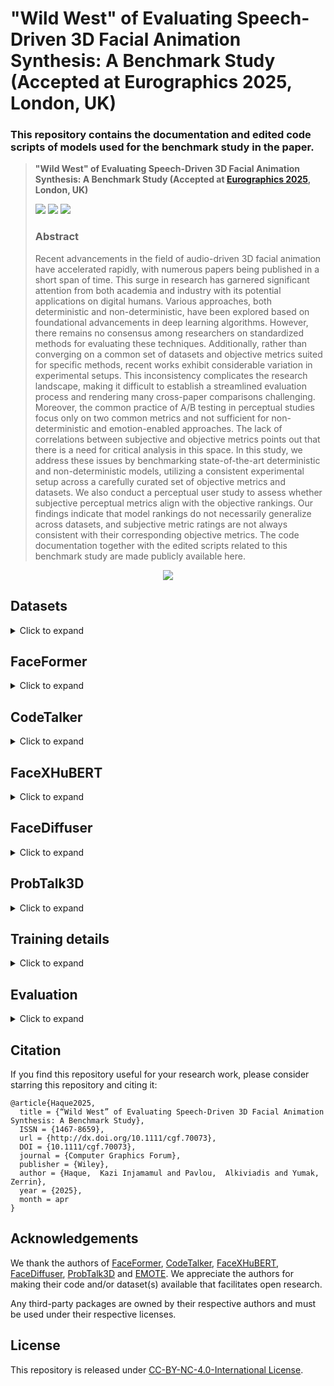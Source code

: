 # **"Wild West" of Evaluating Speech-Driven 3D Facial Animation Synthesis: A Benchmark Study <br> (Accepted at Eurographics 2025, London, UK)**
### This repository contains the documentation and edited code scripts of models used for the benchmark study in the paper. 

> **"Wild West" of Evaluating Speech-Driven 3D Facial Animation Synthesis: A Benchmark Study (Accepted at [Eurographics 2025](https://eg25.cs.ucl.ac.uk/main/home.html), London, UK)**
>
> <a href='http://dx.doi.org/10.1111/cgf.70073'><img src='https://img.shields.io/badge/Paper-orange'></a>
> <a href='https://galib360.github.io/face-benchmark-project/'><img src='https://img.shields.io/badge/Project-Website-blue'></a>
> <a href='https://galib360.github.io/face-benchmark-project/#video-container' target="_blank"><img src='https://img.shields.io/badge/Supplementary-Video-Green'></a> 
> 
> ### Abstract <br>
>Recent advancements in the field of audio-driven 3D facial animation have accelerated rapidly, with numerous papers being published in a short span of time. This surge in research has garnered significant attention from both academia and industry with its potential applications on digital humans. Various approaches, both deterministic and non-deterministic, have been explored based on foundational advancements in deep learning algorithms. However, there remains no consensus among researchers on standardized methods for evaluating these techniques. Additionally, rather than converging on a common set of datasets and objective metrics suited for specific methods, recent works exhibit considerable variation in experimental setups. This inconsistency complicates the research landscape, making it difficult to establish a streamlined evaluation process and rendering many cross-paper comparisons challenging. Moreover, the common practice of A/B testing in perceptual studies focus only on two common metrics and not sufficient for non-deterministic and emotion-enabled approaches. The lack of correlations between subjective and objective metrics points out that there is a need for critical analysis in this space.  In this study, we address these issues by benchmarking state-of-the-art deterministic and non-deterministic models, utilizing a consistent experimental setup across a carefully curated set of objective metrics and datasets. We also conduct a perceptual user study to assess whether subjective perceptual metrics align with the objective rankings. Our findings indicate that model rankings do not necessarily generalize across datasets, and subjective metric ratings are not always consistent with their corresponding objective metrics. The code documentation together with the edited scripts related to this benchmark study are made publicly available here.


<p align="center">
  <a href='https://galib360.github.io/face-benchmark/#video-container' target="_blank"><img src="./assets/SupplementaryVideo.gif"/></a>
</p>

## **Datasets**
<details><summary>Click to expand</summary>

### BIWI
Request and download [BIWI](https://data.vision.ee.ethz.ch/cvl/datasets/b3dac2.en.html) dataset following the link. The data preparation for BIWI is borrowed from [CodeTalker](https://github.com/Doubiiu/CodeTalker/tree/main/BIWI).


### Multiface
[Multiface](https://github.com/facebookresearch/multiface) dataset can be accessed following the link. The data preparation for Multiface is borrowed from [FaceDiffuser](https://github.com/uuembodiedsocialai/FaceDiffuser/tree/main/data/multiface).

### 3DMEAD
Download 3DMEAD dataset following the instruction of [EMOTE](https://github.com/radekd91/inferno/tree/release/EMOTE/inferno_apps/TalkingHead/data_processing). This dataset represents facial animations using FLAME parameters.

#### Data Download and Preprocess 
- We use the data preprocessing workflow as done in [ProbTalk3D](https://github.com/uuembodiedsocialai/ProbTalk3D)
- Please refer to the `README.md` file in `datasets/3DMEAD_preprocess/` folder in the [ProbTalk3D](https://github.com/uuembodiedsocialai/ProbTalk3D/tree/main/datasets/3DMEAD_preprocess) repository. 
- The dataset split also follows the split proposed in [ProbTalk3D](https://github.com/uuembodiedsocialai/ProbTalk3D/tree/main/datasets/mead-splits-pred).
- For the sentence level splits, we refer to [this code script](https://github.com/uuembodiedsocialai/ProbTalk3D/blob/c7d157a6a17676f15414912acc93075bf7e9e981/framework/data/mead.py#L166)

</details>

## **FaceFormer**
<details><summary>Click to expand</summary>

### Model
- FaceFormer model is available publicly through [this link](https://github.com/EvelynFan/FaceFormer/tree/main).
- Our study trained FaceFormer on BIWI, Multiface and 3DMEAD datasets. 
- The edited code scripts for respective datasets can be found in `./Datasets/` directory. Change your paths accordingly in the script(s). 
- Replace the code scripts (or edit your script according to the provided script) train on specific dataset.


### Hyperparameters
The hyperparameters of the model is kept the same as the original proposed model. 

</details>

## **CodeTalker**
<details><summary>Click to expand</summary>

### Model
- CodeTalker model is available publicly through [this link](https://github.com/Doubiiu/CodeTalker/tree/main).
- Our study trained CodeTalker on BIWI, Multiface and 3DMEAD datasets. 
- The edited code scripts for respective datasets can be found in `./Datasets/` directory. Change your paths accordingly in the script(s). 
- Replace the code scripts (or edit your script according to the provided script) train on specific dataset.
- For original CodeTalker (deterministic), do not use the provided edited `quantizer.py` script. 
- For CodeTalker-ND, use the provided edited `quantizer.py` script.


### Hyperparameters
The hyperparameters of the model is kept the same as the original proposed model. 

</details>


## **FaceXHuBERT**
<details><summary>Click to expand</summary>

### Model
- FaceXHuBERT model is available publicly through [this link](https://github.com/galib360/FaceXHuBERT).
- Our study trained FaceXHuBERT on BIWI, Multiface and 3DMEAD datasets. 
- The edited code scripts for respective datasets can be found in `./Datasets/` directory. Change your paths accordingly in the script(s). 
- Replace the code scripts (or edit your script according to the provided script) train on specific dataset.

### Hyperparameters
- The hyperparameters of the model is kept the same as the original proposed model. 

</details>


## **FaceDiffuser**
<details><summary>Click to expand</summary>

### Model
- FaceDiffuser model is available publicly through [this link](https://github.com/uuembodiedsocialai/FaceDiffuser).
- Our study trained FaceDiffuser on BIWI, Multiface and 3DMEAD datasets. 
- The edited code scripts for respective datasets can be found in `./Datasets/` directory. Change your paths accordingly in the script(s). 
- Replace the code scripts (or edit your script according to the provided script) train on specific dataset.


### Hyperparameters
- The hyperparameters of the model is kept the same as the original proposed model. 
- For BIWI and Multiface, V-FaceDiffuser config is used.
- For 3DMEAD dataset, B-FaceDiffuser config is used.

</details>


## **ProbTalk3D**
<details><summary>Click to expand</summary>

### Model
- ProbTalk3D model is available publicly through [this link](https://github.com/uuembodiedsocialai/ProbTalk3D).
- Our study trained ProbTalk3D on 3DMEAD dataset.
- For training, we refer to the original model repository. 


### Hyperparameters
The hyperparameters of the model is kept the same as the original proposed model. 

</details>


## **Training details**
<details><summary>Click to expand</summary>

### Hardware
- The models used in this study were trained on a shared compute cluster running - 
- Linux with AMD EPYC 7313 CPU 
- Nvidia A16 GPU, 1TB RAM.

### Hyperparameters
- For the hyperparameters for specific models, we refer to the code scripts in `Datasets-Models/` directory

### Datasets and pre-processing
- For dataset preprocessing, we refer to the documentation in READMEs in `Datasets-Models/<dataset>/` directories

### Hyperparameters
The hyperparameters of the model is kept the same as the original proposed model. 

</details>



## **Evaluation**
<details><summary>Click to expand</summary>

### Quantitative Evaluation
The objective metrics used in our benchmark study are carefully selected to cover the most used metrics that have publicly available code implementations. We refer to `./Evaluaton/README.md` for further information. 

</details>




## Citation ## 
If you find this repository useful for your research work, please consider starring this repository and citing it:
```
@article{Haque2025,
  title = {“Wild West” of Evaluating Speech‐Driven 3D Facial Animation Synthesis: A Benchmark Study},
  ISSN = {1467-8659},
  url = {http://dx.doi.org/10.1111/cgf.70073},
  DOI = {10.1111/cgf.70073},
  journal = {Computer Graphics Forum},
  publisher = {Wiley},
  author = {Haque,  Kazi Injamamul and Pavlou,  Alkiviadis and Yumak,  Zerrin},
  year = {2025},
  month = apr 
} 

```

## **Acknowledgements**

We thank the authors of [FaceFormer](https://github.com/EvelynFan/FaceFormer), [CodeTalker](https://github.com/Doubiiu/CodeTalker), [FaceXHuBERT](https://github.com/galib360/FaceXHuBERT), [FaceDiffuser](https://github.com/uuembodiedsocialai/FaceDiffuser), [ProbTalk3D](https://github.com/uuembodiedsocialai/ProbTalk3D) and [EMOTE](https://emote.is.tue.mpg.de/). We appreciate the authors for making their code and/or dataset(s) available that facilitates open research.

Any third-party packages are owned by their respective authors and must be used under their respective licenses.

## **License**
This repository is released under [CC-BY-NC-4.0-International License](https://github.com/Gibberlings3/GitHub-Templates/blob/master/License-Templates/CC-BY-NC-4.0/LICENSE-CC-BY-NC-4.0.md).
